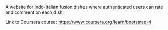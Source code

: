 A website for Indo-Italian fusion dishes where authenticated users can rate and comment on each dish.

Link to Coursera course: https://www.coursera.org/learn/bootstrap-4
